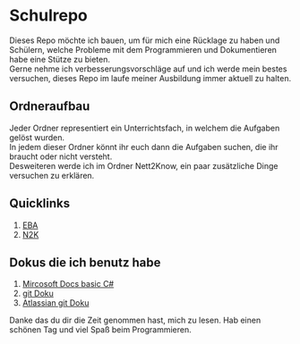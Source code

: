 # Schulrepo
Dieses Repo möchte ich bauen, um für mich eine Rücklage zu haben und Schülern, welche Probleme mit dem Programmieren und Dokumentieren habe eine Stütze zu bieten. <br>
Gerne nehme ich verbesserungsvorschläge auf und ich werde mein bestes versuchen, dieses Repo im laufe meiner Ausbildung immer aktuell zu halten.

## Ordneraufbau
Jeder Ordner representiert ein Unterrichtsfach, in welchem die Aufgaben gelöst wurden. <br>
In jedem dieser Ordner könnt ihr euch dann die Aufgaben suchen, die ihr braucht oder nicht versteht. <br>
Desweiteren werde ich im Ordner Nett2Know, ein paar zusätzliche Dinge versuchen zu erklären. <br>


## Quicklinks 
1. [EBA](https://github.com/Zeroks77/Schule/tree/Aufgabe1/EBA)
2. [N2K](https://github.com/Zeroks77/Schule/tree/master/Nett2Know)


## Dokus die ich benutz habe
1. [Mircosoft Docs basic C#](https://docs.microsoft.com/de-de/dotnet/csharp/)
2. [git Doku](https://git-scm.com/docs) 
3. [Atlassian git Doku](https://www.atlassian.com/git)



Danke das du dir die Zeit genommen hast, mich zu lesen. Hab einen schönen Tag und viel Spaß beim Programmieren. 

